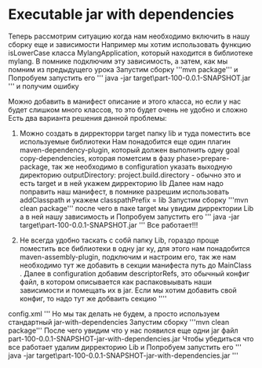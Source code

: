 # Executable jar with dependencies

Теперь рассмотрим ситуацию когда  нам необходимо включить в нашу сборку еще и зависимости
Например мы хотим использовать функцию isLowerCase класса MylangApplication, который находится в 
библиотеке mylang.
В помнике подключим эту зависимость, а затем, как мы помним из предыдущего урока
Запустим сборку
'''mvn package'''
и Попробуем запустить его
'''
java -jar target\part-100-0.0.1-SNAPSHOT.jar
'''
и получим ошибку

Можно добавить в манифест описание и этого класса, но если у нас будет слишком много классов, то 
это будет очень не удобно и сложно
Есть два варианта решения данной проблемы:
1. Можно создать в дирректорри target папку lib и туда поместить все используемые библиотеки
Нам понадобится еще один плагин maven-dependency-plugin, который должен выполнить одну goal 
   copy-dependencies, которая пометсим в фазу phase>prepare-package, так же необходимо в 
   configuration указать выходную директорию outputDirectory: project.build.directory - обычно 
   это и есть target и в ней укажем дирректорию lib
    Далее нам надо поправить наш манифест, в помнике разрешим использовать addClasspath и укажем 
   classpathPrefix = lib
   Запустим сборку
   '''mvn clean package'''
  после чего в паке target мы увидим дирректории Lib а в ней нашу зависимость
   и Попробуем запустить его
   '''
   java -jar target\part-100-0.0.1-SNAPSHOT.jar
   '''
    Все работает!!!

2. Не всегда удобно таскать с  собй папку Lib, гораздо проще поместить все библиотеки в одну jar 
   ку, для этого нам понадобится maven-assembly-plugin, подключим и настроим его, так же нам 
   необходимо тут же добавить в секции манифеста путь до MainClass . Далее в configuration добавим
   descriptorRefs, это обычный конфиг файл, в котором описывается как распаковыывать наши 
   зависимости и помещать их в jar. Если мы хотим добавить свой конфиг, то надо тут же добваить 
   секцию
''''   
<descriptors>
   <descriptor>config.xml</descriptor>
</descriptors>
'''
Но мы так делать не будем, а просто используем стандартный jar-with-dependencies
   Запустим сборку
   '''mvn clean package'''
После чего увидим что у нас появился еще одни jar файл part-100-0.0.1-SNAPSHOT-jar-with-dependencies.jar
Чтобы убедиться что все работает удалим дирректорию Lib
   и Попробуем запустить его
   '''
   java -jar target\part-100-0.0.1-SNAPSHOT-jar-with-dependencies.jar
   '''
